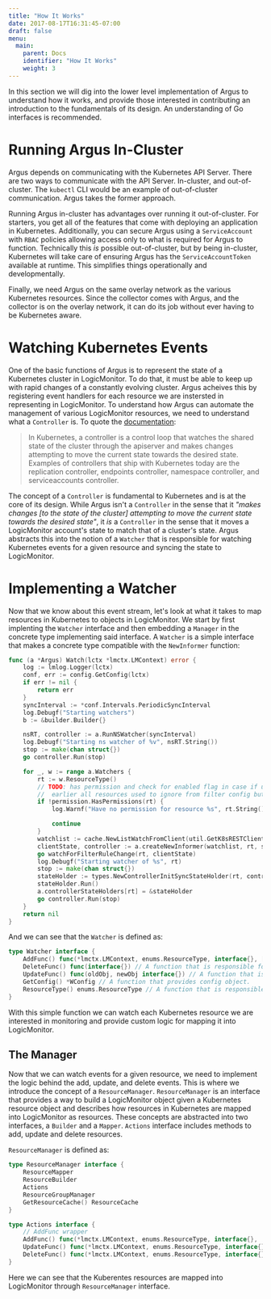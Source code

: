 ```yaml
---
title: "How It Works"
date: 2017-08-17T16:31:45-07:00
draft: false
menu:
  main:
    parent: Docs
    identifier: "How It Works"
    weight: 3
---
```


In this section we will dig into the lower level implementation of Argus to understand how it works, and provide those interested in contributing an introduction to the fundamentals of its design. An understanding of Go interfaces is recommended.

# Running Argus In-Cluster

Argus depends on communicating with the Kubernetes API Server. There are two ways to communicate with the API Server. In-cluster, and out-of-cluster. The `kubectl` CLI would be an example of out-of-cluster communication. Argus takes the former approach.

Running Argus in-cluster has advantages over running it out-of-cluster. For starters, you get all of the features that come with deploying an application in Kubernetes. Additionally, you can secure Argus using a `ServiceAccount` with `RBAC` policies allowing access only to what is required for Argus to function. Technically this _is_ possible out-of-cluster, but by being in-cluster, Kubernetes will take care of ensuring Argus has the `ServiceAccountToken` available at runtime. This simplifies things operationally and developmentally.

Finally, we need Argus on the same overlay network as the various Kubernetes resources. Since the collector comes with Argus, and the collector is on the overlay network, it can do its job without ever having to be Kubernetes aware.

# Watching Kubernetes Events

One of the basic functions of Argus is to represent the state of a Kubernetes cluster in LogicMonitor. To do that, it must be able to keep up with rapid changes of a constantly evolving cluster. Argus acheives this by registering event handlers for each resource we are instersted in representing in LogicMonitor. To understand how Argus can automate the management of various LogicMonitor resources, we need to understand what a `Controller` is. To quote the [documentation](https://kubernetes.io/docs/admin/kube-controller-manager/):

> In Kubernetes, a controller is a control loop that watches the shared state of the cluster through the apiserver and makes changes attempting to move the current state towards the desired state. Examples of controllers that ship with Kubernetes today are the replication controller, endpoints controller, namespace controller, and serviceaccounts controller.

The concept of a `Controller` is fundamental to Kubernetes and is at the core of its design. While Argus isn't a `Controller` in the sense that it _"makes changes [to the state of the cluster] attempting to move the current state towards the desired state"_, it _is_ a `Controller` in the sense that it moves a LogicMonitor account's state to match that of a cluster's state. Argus abstracts this into the notion of a `Watcher` that is responsible for watching Kubernetes events for a given resource and syncing the state to LogicMonitor.

# Implementing a Watcher

Now that we know about this event stream, let's look at what it takes to map resources in Kubernetes to objects in LogicMonitor. We start by first implenting the `Watcher` interface and then embedding a `Manager` in the concrete type implementing said interface. A `Watcher` is a simple interface that makes a concrete type compatible with the `NewInformer` function:

```go
func (a *Argus) Watch(lctx *lmctx.LMContext) error {
	log := lmlog.Logger(lctx)
	conf, err := config.GetConfig(lctx)
	if err != nil {
		return err
	}
	syncInterval := *conf.Intervals.PeriodicSyncInterval
	log.Debugf("Starting watchers")
	b := &builder.Builder{}

	nsRT, controller := a.RunNSWatcher(syncInterval)
	log.Debugf("Starting ns watcher of %v", nsRT.String())
	stop := make(chan struct{})
	go controller.Run(stop)

	for _, w := range a.Watchers {
		rt := w.ResourceType()
		// TODO: has permission and check for enabled flag in case if user wants to avoid all resource of specific type
		//  earlier all resources used to ignore from filter config but still it used to put pressure on k8s api-server to unnecessary polls
		if !permission.HasPermissions(rt) {
			log.Warnf("Have no permission for resource %s", rt.String())

			continue
		}
		watchlist := cache.NewListWatchFromClient(util.GetK8sRESTClient(config.GetClientSet(), rt.K8SAPIVersion()), rt.String(), corev1.NamespaceAll, fields.Everything())
		clientState, controller := a.createNewInformer(watchlist, rt, syncInterval, b)
		go watchForFilterRuleChange(rt, clientState)
		log.Debugf("Starting watcher of %s", rt)
		stop := make(chan struct{})
		stateHolder := types.NewControllerInitSyncStateHolder(rt, controller)
		stateHolder.Run()
		a.controllerStateHolders[rt] = &stateHolder
		go controller.Run(stop)
	}
	return nil
}
```

And we can see that the `Watcher` is defined as:

```go
type Watcher interface {
	AddFunc() func(*lmctx.LMContext, enums.ResourceType, interface{}, []ResourceOption) // A function that is responsible for handling add events for the given resource.
	DeleteFunc() func(interface{}) // A function that is responsible for handling delete events for the given resource.
	UpdateFunc() func(oldObj, newObj interface{}) // A function that is responsible for handling update events for the given resource.
	GetConfig() *WConfig // A function that provides config object.
	ResourceType() enums.ResourceType // A function that is responsible for providing resource type.
}
```

With this simple function we can watch each Kubernetes resource we are interested in monitoring and provide custom logic for mapping it into LogicMonitor.

## The Manager

Now that we can watch events for a given resource, we need to implement the logic behind the add, update, and delete events. This is where we introduce the concept of a `ResourceManager`. `ResourceManager` is an interface that provides a way to build a LogicMonitor object given a Kubernetes resource object and describes how resources in Kubernetes are mapped into LogicMonitor as resources. These concepts are abstracted into two interfaces, a `Builder` and a `Mapper`. `Actions` interface includes methods to add, update and delete resources.

`ResourceManager` is defined as:

```go
type ResourceManager interface {
	ResourceMapper
	ResourceBuilder
	Actions
	ResourceGroupManager
	GetResourceCache() ResourceCache
}

type Actions interface {
	// AddFunc wrapper
	AddFunc() func(*lmctx.LMContext, enums.ResourceType, interface{}, ...ResourceOption) (*models.Device, error)
	UpdateFunc() func(*lmctx.LMContext, enums.ResourceType, interface{}, interface{}, ...ResourceOption) (*models.Device, error)
	DeleteFunc() func(*lmctx.LMContext, enums.ResourceType, interface{}, ...ResourceOption) error
}
```

Here we can see that the Kuberentes resources are mapped into LogicMonitor through `ResourceManager` interface.
